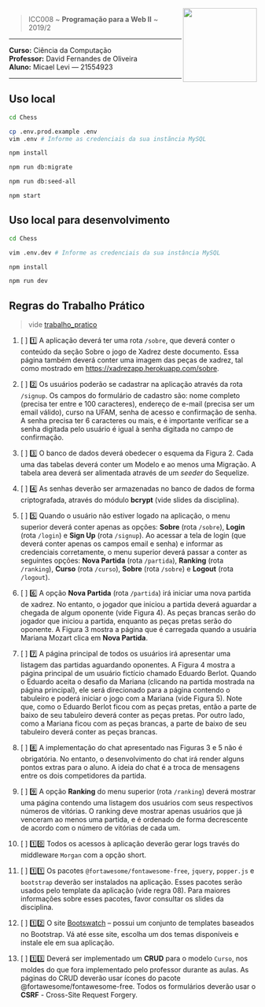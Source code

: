 <img src="https://www.colegioweb.com.br/wp-content/uploads/2017/12/Liberados-os-gabaritos-do-PSC-2018-da-UFAM.png" width="150" align="right">


> ICC008 ~ **Programação para a Web II** ~ 2019/2

----------------------------------------

**Curso:** Ciência da Computação <br>
**Professor:** David Fernandes de Oliveira <br>
**Aluno:** Micael Levi ― 21554923 <br>

----------------------------------------

## Uso local

```bash
cd Chess

cp .env.prod.example .env
vim .env # Informe as credenciais da sua instãncia MySQL

npm install

npm run db:migrate

npm run db:seed-all

npm start
```

## Uso local para desenvolvimento

```bash
cd Chess

vim .env.dev # Informe as credenciais da sua instância MySQL

npm install

npm run dev
```


## Regras do Trabalho Prático
> vide [trabalho_pratico](./trabalho_pratico.pdf)

1. [ ] :one: A aplicação deverá ter uma rota `/sobre`, que deverá conter o conteúdo da seção Sobre o jogo de Xadrez deste documento. Essa página também deverá conter uma imagem das peças de xadrez, tal como mostrado em https://xadrezapp.herokuapp.com/sobre.

2. [ ] :two: Os usuários poderão se cadastrar na aplicação através da rota `/signup`. Os campos do formulário de cadastro são: nome completo (precisa ter entre e 100 caracteres), endereço de e-mail (precisa ser um email válido), curso na UFAM, senha de acesso e confirmação de senha. A senha precisa ter 6 caracteres ou mais, e é importante verificar se a senha digitada pelo usuário é igual à senha digitada no campo de confirmação.

3. [ ] :three: O banco de dados deverá obedecer o esquema da Figura 2. Cada uma das tabelas deverá conter um Modelo e ao menos uma Migração. A tabela area deverá ser alimentada através de um _seeder_ do Sequelize.

4. [ ] :four: As senhas deverão ser armazenadas no banco de dados de forma criptografada, através do módulo **bcrypt** (vide slides da disciplina).

5. [ ] :five: Quando o usuário não estiver logado na aplicação, o menu superior deverá conter apenas as opções: **Sobre** (rota `/sobre`), **Login** (rota `/login`) e **Sign Up** (rota `/signup`). Ao acessar a tela de login (que deverá conter apenas os campos email e senha) e informar as credenciais corretamente, o menu superior deverá passar a conter as seguintes opções: **Nova Partida** (rota `/partida`), **Ranking** (rota `/ranking`), **Curso** (rota `/curso`), **Sobre** (rota `/sobre`) e **Logout** (rota `/logout`).

6. [ ] :six: A opção **Nova Partida** (rota `/partida`) irá iniciar uma nova partida de xadrez. No entanto, o jogador que iniciou a partida deverá aguardar a chegada de algum oponente (vide Figura 4). As peças brancas serão do jogador que iniciou a partida, enquanto as peças pretas serão do oponente. A Figura 3 mostra a página que é carregada quando a usuária Mariana Mozart clica em **Nova Partida**.

7. [ ] :seven: A página principal de todos os usuários irá apresentar uma listagem das partidas aguardando oponentes. A Figura 4 mostra a página principal de um usuário fictício chamado Eduardo Berlot. Quando o Eduardo aceita o desafio da Mariana (clicando na partida mostrada na página principal), ele será direcionado para a página contendo o tabuleiro e poderá iniciar o jogo com a Mariana (vide Figura 5). Note que, como o Eduardo Berlot ficou com as peças pretas, então a parte de baixo de seu tabuleiro deverá conter as peças pretas. Por outro lado, como a Mariana ficou com as peças brancas, a parte de baixo de seu
tabuleiro deverá conter as peças brancas.

8. [ ] :eight: A implementação do chat apresentado nas Figuras 3 e 5 não é obrigatória. No entanto, o desenvolvimento do chat irá render alguns pontos extras para o aluno. A ideia do chat é a troca de mensagens entre os dois competidores da partida.

9. [ ] :nine: A opção **Ranking** do menu superior (rota `/ranking`) deverá mostrar uma página contendo uma listagem dos usuários com seus respectivos números de vitórias. O ranking deve mostrar apenas usuários que já venceram ao menos uma partida, e é ordenado de forma decrescente de acordo com o número de vitórias de cada um.

10. [ ] :one::zero: Todos os acessos à aplicação deverão gerar logs  través do middleware `Morgan` com a opção short.

11. [ ] :one::one: Os pacotes `@fortawesome/fontawesome-free`, `jquery`, `popper.js` e `bootstrap` deverão ser instalados na aplicação. Esses pacotes serão usados pelo template da aplicação (vide regra 08). Para maiores informações sobre esses pacotes, favor consultar os slides da disciplina.

12. [ ] :one::two: O site [Bootswatch](https://bootswatch.com) – possui um conjunto de templates baseados no Bootstrap. Vá até esse site, escolha um dos temas disponíveis e instale ele em sua aplicação.

13. [ ] :one::three: Deverá ser implementado um **CRUD** para o modelo `Curso`, nos moldes do que fora implementado pelo professor durante as aulas. As páginas do CRUD deverão usar ícones do pacote @fortawesome/fontawesome-free. Todos os formulários deverão usar o **CSRF** - Cross-Site Request Forgery.
